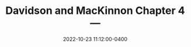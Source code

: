 ---
layout: post
title: Davidson and MacKinnon Chapter 4&mdash;
date: 2022-10-23 11:12:00-0400
description: The fourth chapter of Econometric Theory and Methods
tags: note econometics
categories: 
---